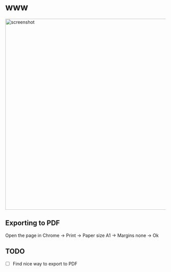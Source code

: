 # www

<img src="/screenshot.png" alt="screenshot" width="600px"/>

## Exporting to PDF
Open the page in Chrome -> Print -> Paper size A1 -> Margins none -> Ok

## TODO
- [ ] Find nice way to export to PDF
